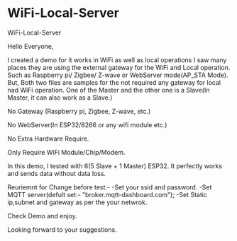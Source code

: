 # WiFi-Local-Server
WiFi-Local-Server


Hello Everyone,

I created a demo for it works in WiFi as well as local operations I saw many places they are using the external gateway for the WiFi and Local operation. Such as Raspberry pi/ Zigbee/ Z-wave or WebServer mode(AP_STA Mode). But, Both two files are samples for the not required any gateway for local nad WiFi operation. One of the Master and the other one is a Slave(In Master, it can also work as a Slave.)

No Gateway  (Raspberry pi, Zigbee, Z-wave, etc.)

No WebServer(In ESP32/8266 or any wifi module etc.)

No Extra Hardware Require. 

Only Require WiFi Module/Chip/Modem. 

In this demo, I tested with 6(5 Slave + 1 Master) ESP32. It perfectly works and sends data without data loss.


Reuriemnt for Change before test:-
	-Set your ssid and password.
	-Set MQTT server(defult set:- "broker.mqtt-dashboard.com");
	-Set Static ip,subnet and gateway as per the your netwrok.

Check Demo and enjoy.

Looking forward to your suggestions.
